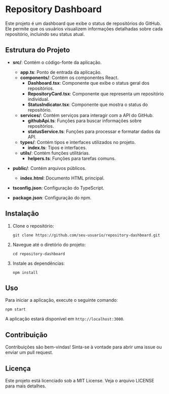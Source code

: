 # Repository Dashboard

Este projeto é um dashboard que exibe o status de repositórios do GitHub. Ele permite que os usuários visualizem informações detalhadas sobre cada repositório, incluindo seu status atual.

## Estrutura do Projeto

- **src/**: Contém o código-fonte da aplicação.
  - **app.ts**: Ponto de entrada da aplicação.
  - **components/**: Contém os componentes React.
    - **Dashboard.tsx**: Componente que exibe o status geral dos repositórios.
    - **RepositoryCard.tsx**: Componente que representa um repositório individual.
    - **StatusIndicator.tsx**: Componente que mostra o status do repositório.
  - **services/**: Contém serviços para interagir com a API do GitHub.
    - **githubApi.ts**: Funções para buscar informações sobre repositórios.
    - **statusService.ts**: Funções para processar e formatar dados da API.
  - **types/**: Contém tipos e interfaces utilizados no projeto.
    - **index.ts**: Tipos e interfaces.
  - **utils/**: Contém funções utilitárias.
    - **helpers.ts**: Funções para tarefas comuns.

- **public/**: Contém arquivos públicos.
  - **index.html**: Documento HTML principal.

- **tsconfig.json**: Configuração do TypeScript.

- **package.json**: Configuração do npm.

## Instalação

1. Clone o repositório:
   ```
   git clone https://github.com/seu-usuario/repository-dashboard.git
   ```

2. Navegue até o diretório do projeto:
   ```
   cd repository-dashboard
   ```

3. Instale as dependências:
   ```
   npm install
   ```

## Uso

Para iniciar a aplicação, execute o seguinte comando:
```
npm start
```

A aplicação estará disponível em `http://localhost:3000`.

## Contribuição

Contribuições são bem-vindas! Sinta-se à vontade para abrir uma issue ou enviar um pull request.

## Licença

Este projeto está licenciado sob a MIT License. Veja o arquivo LICENSE para mais detalhes.